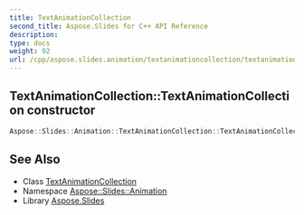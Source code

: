 ```yaml
---
title: TextAnimationCollection
second_title: Aspose.Slides for C++ API Reference
description: 
type: docs
weight: 92
url: /cpp/aspose.slides.animation/textanimationcollection/textanimationcollection/
---
```

## TextAnimationCollection::TextAnimationCollection constructor




```cpp
Aspose::Slides::Animation::TextAnimationCollection::TextAnimationCollection()
```

## See Also

* Class [TextAnimationCollection](../)
* Namespace [Aspose::Slides::Animation](../../)
* Library [Aspose.Slides](../../../)
